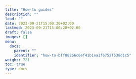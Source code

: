 ```yaml
---
title: "How-to guides"
description: ""
lead: ""
date: 2023-09-21T15:00:20+02:00
lastmod: 2023-09-21T15:00:20+02:00
draft: false
images: []
menu:
  docs:
    parent: ""
    identifier: "how-to-bff08266c0ef41b1ea1f6752f538d1c5"
weight: 721
toc: true
type: docs
---
```

